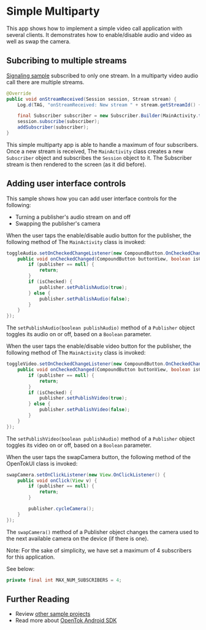 # Simple Multiparty

This app shows how to implement a simple video call application with several clients. It demonstrates how to enable/disable audio and video as well as swap the camera.

## Subcribing to multiple streams

[Signaling sample](../Signaling) subscribed to only one stream. In a multiparty video audio call
there are multiple streams.

```java
@Override
public void onStreamReceived(Session session, Stream stream) {
    Log.d(TAG, "onStreamReceived: New stream " + stream.getStreamId() + " in session " + session.getSessionId());

    final Subscriber subscriber = new Subscriber.Builder(MainActivity.this, stream).build();
    session.subscribe(subscriber);
    addSubscriber(subscriber);
}
```

This simple multiparty app is able to handle a maximum of four subscribers. Once a
new stream is received, The `MainActivity` class creates a new `Subscriber` object and
subscribes the `Session` object to it. The Subscriber stream is then rendered to the
screen (as it did before).

## Adding user interface controls

This sample shows how you can add user interface controls for the following:
* Turning a publisher's audio stream on and off
* Swapping the publisher's camera

When the user taps the enable/disable audio button for the publisher, the following method of The `MainActivity` class
is invoked:

```java
toggleAudio.setOnCheckedChangeListener(new CompoundButton.OnCheckedChangeListener() {
    public void onCheckedChanged(CompoundButton buttonView, boolean isChecked) {
        if (publisher == null) {
            return;
        }
        if (isChecked) {
            publisher.setPublishAudio(true);
        } else {
            publisher.setPublishAudio(false);
        }
    }
});
```

The `setPublishAudio(boolean publishAudio)` method of a `Publisher` object toggles its audio on or off, based on a
`Boolean` parameter.

When the user taps the enable/disable video button for the publisher, the following method of The `MainActivity` class
is invoked:

```java
toggleVideo.setOnCheckedChangeListener(new CompoundButton.OnCheckedChangeListener() {
    public void onCheckedChanged(CompoundButton buttonView, boolean isChecked) {
        if (publisher == null) {
            return;
        }
        if (isChecked) {
            publisher.setPublishVideo(true);
        } else {
            publisher.setPublishVideo(false);
        }
    }
});
```

The `setPublishVideo(boolean publishAudio)` method of a `Publisher` object toggles its video on or off, based on a
`Boolean` parameter.

When the user taps the swapCamera button, the following method of the OpenTokUI class
is invoked:

```java
swapCamera.setOnClickListener(new View.OnClickListener() {
    public void onClick(View v) {
        if (publisher == null) {
            return;
        }

        publisher.cycleCamera();
    }
});
```

The `swapCamera()` method of a Publisher object changes the camera used to the next available camera
on the device (if there is one).

Note: For the sake of simplicity, we have set a maximum of 4 subscribers for this application.

See below: 
```java
private final int MAX_NUM_SUBSCRIBERS = 4;
```

## Further Reading

* Review [other sample projects](../)
* Read more about [OpenTok Android SDK](https://tokbox.com/developer/sdks/android/)
